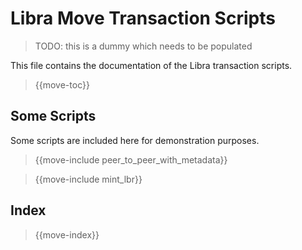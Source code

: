 # Libra Move Transaction Scripts

> TODO: this is a dummy which needs to be populated

This file contains the documentation of the Libra transaction scripts.

> {{move-toc}}

## Some Scripts

Some scripts are included here for demonstration purposes.

> {{move-include peer_to_peer_with_metadata}}

> {{move-include mint_lbr}}

## Index

> {{move-index}}
